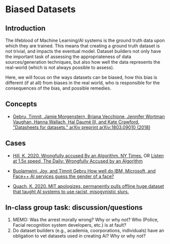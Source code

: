 # Biased Datasets

## Introduction

The lifeblood of Machine Learning/AI systems is the ground truth data upon which they are trained. This means that creating a ground truth dataset is not trivial, and impacts the eventual model. Dataset builders not only have the important task of assessing the appropriateness of data sources/generation techniques, but also how well the data represents the real-world (which is not always possible to assess). 

Here, we will focus on the ways datasets can be biased, how this bias is different (if at all) from biases in the real world, who is responsible for the consequences of the bias, and possible remedies.

## Concepts

* [Gebru, Timnit, Jamie Morgenstern, Briana Vecchione, Jennifer Wortman Vaughan,
Hanna Wallach, Hal Daumé III, and Kate Crawford. "Datasheets for datasets." arXiv preprint arXiv:1803.09010 (2018)](https://arxiv.org/pdf/1803.09010.pdf)

## Cases

* [Hill, K. 2020. Wrongfully accused By an Algorithm. NY Times.](https://archive.md/xnVqb) OR [Listen at 1.5x speed, The Daily: Wrongfully Accused by an Algorithm](https://www.listennotes.com/podcasts/the-daily/wrongfully-accused-by-an-rPoU0HXfNME/)

* [Buolamwini, Joy, and Timnit Gebru How well do IBM, Microsoft, and Face++ AI
services guess the gender of a face?](http://gendershades.org)

* [Quach, K. 2020. MIT apologizes, permanently pulls offline huge dataset that
taught AI systems to use racist, misogynistic slurs.](https://www.theregister.com/2020/07/01/mit_dataset_removed/)

## In-class group task: discussion/questions

1. MEMO: Was the arrest morally wrong? Why or why not? Who (Police, Facial recognition system developers, etc.) is at fault?
2. Do dataset builders (e.g., academia, coorporations, individuals) have an obligation to vet datasets used in creating AI? Why or why not?